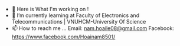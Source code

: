 - 👋 Here is What I'm working on !
- 🌱 I’m currently learning at Faculty of Electronics and Telecommunications | VNUHCM-University Of Science
- 📫 How to reach me ... Email: nam.hoaile08@gmail.com
                         Facebook: https://www.facebook.com/Hoainam8501/

<!---
brian8501/brian8501 is a ✨ special ✨ repository because its `README.md` (this file) appears on your GitHub profile.
You can click the Preview link to take a look at your changes.
--->
